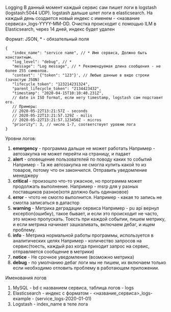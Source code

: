 Logging
В данный момент каждый сервис сам пишет логи в logstash (logstash:5044 UDP). logstash дальше шлет логи в elasticsearch. На каждый день создается новый индекс с именем - <название сервиса>_logs-YYYY-MM-DD. Очистка происходит с помощью ILM в Elasticsearch, через 14 дней, индекс будет удален

Формат:
JSON, * - обязательный поля
```json5
{
   "index_name": "service name", // * Имя сервиса, Должно быть константным.
   "log_level": "debug", // *
   "message": "Log message", // * Рекомендуемая длина сообщения - не более 255 символов.
   "context": '{"token": "123"}', // Любые данные в виде строки (зачастую JSON)
   "lifecycle_token": "123214231324",
   "parent_lifecycle_token": "2134423432",
   "timestamp": "2020-04-15T10:10:40.231Z", 
   // date in ISO format, если нету timestamp, logstash сам подставит его.
   // Примеры:
   // 2020-05-22T13:21:57Z - seconds
   // 2020-05-22T13:21:57.129Z - milis
   // 2020-05-22T13:21:57.123456Z - micros
   "priority": 3, // число 1-7, соответствует уровню лога
}
```

Уровни логов:
1. **emergency** - программа дальше не может работать
   Например - автозакупка не может перейти на страницу, и падает
2. **alert** - оповещение пользователей по поводу каких то событий
   Например - Та же автозакупка не смогла купить какой то из товаров, 
потому что он закончился. Отправить уведомление менеджеру
3. **critical** - произошло что-то ужасное, но программа может продолжать выполнение.
    Например - msrp для у разных поставщиков разное(хотя должно быть одинаковое)
4. **error** - чтото не смогло выполнится.
    Например - какая то запись не смогла записаться в датастор
5. **warning** - Метрика деградации сервиса
   Например - pu api вернул exception(ошибку), такое бывает, и если это происходит не часто, это можно пропускать. Тоесть при каждой событии, пишем метрику, и если метрика начинает зашкаливать, включаем дебаг, и ищем проблему.
6. **info** - Метрика нормальной работы программы, используется в аналитических целях
    Например - количество запросов на сервис(тоесть, каждый раз когда приходит запрос на сервис, отправляется сообщение в метрики)
7. **notice** - Не срочное уведомление (возможно метрика)
8. **debug** - по умолчанию дебаг логи мы не пишем, их включаем только если необходимо отловить проблему в работающем приложении.

Именования логов
1. MySQL          - bd с названием сервиса, таблица логов - logs
2. Elasticsearch  - индекс с форматом - <название_сервиса>_logs-<date> example - (service_logs-2020-01-01)
3. Logstash       - index_name в теле лога
